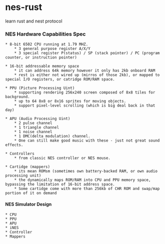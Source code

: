 # nes-rust
learn rust and nest protocol

### NES Hardware Capabilities Spec
    * 8-bit 6502 CPU running at 1.79 MHZ.
        * 3 general purpose register A/X/Y
        * 3 special register P(status) / SP (stack pointer) / PC (program counter, or instruction pointer)

    * 16-bit addressable memory space
        * it can address 64k memory however it only has 2kb onboard RAM
        * rest is either not wired up (mirros of those 2kb), or mapped to special I/O registers, or catridge ROM/RAM space.

    * PPU (Picture Processing Uint)
        * supporting rendering 256x240 screen composed of 8x8 tiles for background.
        * up to 64 8x8 or 8x16 sprites for moving objects.
        * support pixel-level scrolling (which is big deal back in that day)

    * APU (Audio Processing Uint)
        * 2 pulse channel
        * 1 triangle channel
        * 1 noise channel
        * 1 DMC(delta modulation) channel.
        * One can still make good music with these - just not great sound effects.

    * Controllers
        * from classic NES controller or NES mouse.

    * Cartidge (mappers)
        * its mean ROMsm (sometimes own battery-backed RAM, or own audio processing unit)
        * the dynamically maps ROM/RAM into CPU and PPU memory space, bypassing the limitation of 16-bit address space.
        * Some cartidge come with more than 256kb of CHR ROM and swap/map portion of it on demand

#### NES Simulator Design
    * CPU
    * PPU
    * APU
    * iNES
    * Controller
    * Mappers
